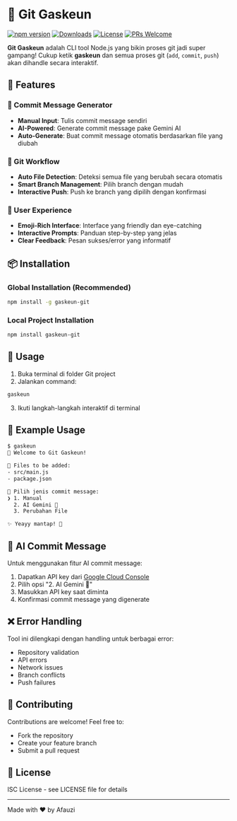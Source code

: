 # 🚀 Git Gaskeun

[![npm version](https://img.shields.io/npm/v/git-gaskeun.svg)](https://www.npmjs.com/package/git-gaskeun)
[![Downloads](https://img.shields.io/npm/dm/git-gaskeun.svg)](https://www.npmjs.com/package/git-gaskeun)
[![License](https://img.shields.io/npm/l/git-gaskeun.svg)](https://github.com/username/git-gaskeun/blob/master/LICENSE)
[![PRs Welcome](https://img.shields.io/badge/PRs-welcome-brightgreen.svg)](https://github.com/username/git-gaskeun/pulls)

**Git Gaskeun** adalah CLI tool Node.js yang bikin proses git jadi super gampang! Cukup ketik **gaskeun** dan semua proses git (`add`, `commit`, `push`) akan dihandle secara interaktif. 

## 🌟 Features

### 💫 Commit Message Generator
- **Manual Input**: Tulis commit message sendiri
- **AI-Powered**: Generate commit message pake Gemini AI
- **Auto-Generate**: Buat commit message otomatis berdasarkan file yang diubah

### 🔄 Git Workflow
- **Auto File Detection**: Deteksi semua file yang berubah secara otomatis
- **Smart Branch Management**: Pilih branch dengan mudah
- **Interactive Push**: Push ke branch yang dipilih dengan konfirmasi

### 🎨 User Experience
- **Emoji-Rich Interface**: Interface yang friendly dan eye-catching
- **Interactive Prompts**: Panduan step-by-step yang jelas
- **Clear Feedback**: Pesan sukses/error yang informatif

## 📦 Installation

### Global Installation (Recommended)
```bash
npm install -g gaskeun-git
```

### Local Project Installation
```bash
npm install gaskeun-git
```

## 🚀 Usage

1. Buka terminal di folder Git project
2. Jalankan command:
```bash
gaskeun
```
3. Ikuti langkah-langkah interaktif di terminal

## 📝 Example Usage

```bash
$ gaskeun
🚀 Welcome to Git Gaskeun!

📂 Files to be added:
- src/main.js
- package.json

💬 Pilih jenis commit message:
❯ 1. Manual
  2. AI Gemini 🤖
  3. Perubahan File

✨ Yeayy mantap! 🚀
```

## 🔧 AI Commit Message

Untuk menggunakan fitur AI commit message:
1. Dapatkan API key dari [Google Cloud Console](https://console.cloud.google.com)
2. Pilih opsi "2. AI Gemini 🤖"
3. Masukkan API key saat diminta
4. Konfirmasi commit message yang digenerate

## ❌ Error Handling

Tool ini dilengkapi dengan handling untuk berbagai error:
- Repository validation
- API errors
- Network issues
- Branch conflicts
- Push failures

## 🤝 Contributing

Contributions are welcome! Feel free to:
- Fork the repository
- Create your feature branch
- Submit a pull request

## 📜 License

ISC License - see LICENSE file for details

---

Made with ❤️ by Afauzi